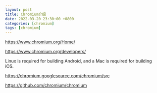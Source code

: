 ```yaml
---
layout: post
title: Chromium介绍
date: 2022-03-20 23:30:00 +0800
categories: [chromium]
tags: [chromium]
---
```


https://www.chromium.org/Home/

https://www.chromium.org/developers/

Linux is required for building Android, and a Mac is required for building iOS.

https://chromium.googlesource.com/chromium/src

https://github.com/chromium/chromium


